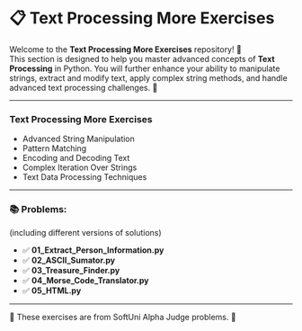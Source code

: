 # 📋 Text Processing More Exercises

Welcome to the **Text Processing More Exercises** repository! 🚀  
This section is designed to help you master advanced concepts of **Text Processing** in Python. You will further enhance your ability to manipulate strings, extract and modify text, apply complex string methods, and handle advanced text processing challenges. 🌟

---

### Text Processing More Exercises
- Advanced String Manipulation
- Pattern Matching
- Encoding and Decoding Text
- Complex Iteration Over Strings
- Text Data Processing Techniques

---

### 📚 Problems:
(including different versions of solutions)

- ✅ **01_Extract_Person_Information.py**
- ✅ **02_ASCII_Sumator.py**
- ✅ **03_Treasure_Finder.py**
- ✅ **04_Morse_Code_Translator.py**
- ✅ **05_HTML.py**

---

🚀 These exercises are from SoftUni Alpha Judge problems. 👋

